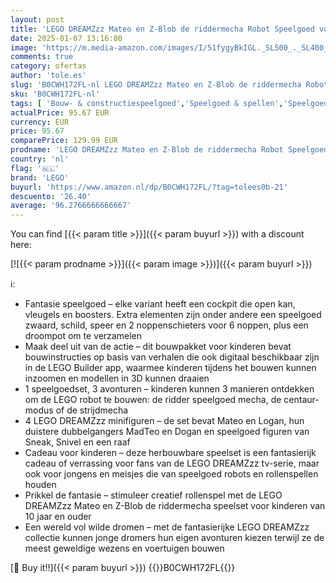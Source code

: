 ```yaml
---
layout: post
title: 'LEGO DREAMZzz Mateo en Z-Blob de riddermecha Robot Speelgoed voor Kinderen  Rollenspel Cadeau voor Jongens en Meisjes vanaf 10 jaar met 3 Robotmodellen 71485'
date: 2025-01-07 13:16:00
image: 'https://m.media-amazon.com/images/I/51fygyBkIGL._SL500_._SL400_.jpg'
comments: true
category: ofertas
author: 'tole.es'
slug: 'B0CWH172FL-nl LEGO DREAMZzz Mateo en Z-Blob de riddermecha Robot...'
sku: 'B0CWH172FL-nl'
tags: [ 'Bouw- & constructiespeelgoed','Speelgoed & spellen','Speelgoedbouwsets','lego','🇳🇱', ]
actualPrice: 95.67 EUR
currency: EUR
price: 95.67
comparePrice: 129.99 EUR
prodname: 'LEGO DREAMZzz Mateo en Z-Blob de riddermecha Robot Speelgoed voor Kinderen  Rollenspel Cadeau voor Jongens en Meisjes vanaf 10 jaar met 3 Robotmodellen 71485'
country: 'nl'
flag: '🇳🇱'
brand: 'LEGO'
buyurl: 'https://www.amazon.nl/dp/B0CWH172FL/?tag=tolees0b-21'
descuento: '26.40'
average: '96.2766666666667'
---
```


You can find [{{< param title >}}]({{< param buyurl >}}) with a discount here:

[![{{< param prodname >}}]({{< param image >}})]({{< param buyurl >}})

ℹ️:

- Fantasie speelgoed – elke variant heeft een cockpit die open kan, vleugels en boosters. Extra elementen zijn onder andere een speelgoed zwaard, schild, speer en 2 noppenschieters voor 6 noppen, plus een droompot om te verzamelen
- Maak deel uit van de actie – dit bouwpakket voor kinderen bevat bouwinstructies op basis van verhalen die ook digitaal beschikbaar zijn in de LEGO Builder app, waarmee kinderen tijdens het bouwen kunnen inzoomen en modellen in 3D kunnen draaien
- 1 speelgoedset, 3 avonturen – kinderen kunnen 3 manieren ontdekken om de LEGO robot te bouwen: de ridder speelgoed mecha, de centaur-modus of de strijdmecha
- 4 LEGO DREAMZzz minifiguren – de set bevat Mateo en Logan, hun duistere dubbelgangers MadTeo en Dogan en speelgoed figuren van Sneak, Snivel en een raaf
- Cadeau voor kinderen – deze herbouwbare speelset is een fantasierijk cadeau of verrassing voor fans van de LEGO DREAMZzz tv-serie, maar ook voor jongens en meisjes die van speelgoed robots en rollenspellen houden
- Prikkel de fantasie – stimuleer creatief rollenspel met de LEGO DREAMZzz Mateo en Z-Blob de riddermecha speelset voor kinderen van 10 jaar en ouder
- Een wereld vol wilde dromen – met de fantasierijke LEGO DREAMZzz collectie kunnen jonge dromers hun eigen avonturen kiezen terwijl ze de meest geweldige wezens en voertuigen bouwen

[🛒 Buy it!!]({{< param buyurl >}})
{{<world>}}B0CWH172FL{{</world>}}
